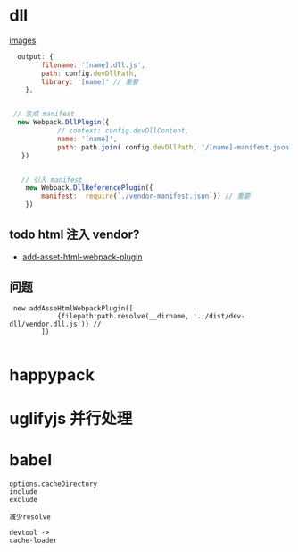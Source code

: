 # dll
[images](./img/01.png)

```js
  output: {
        filename: '[name].dll.js',
        path: config.devDllPath,
        library: '[name]' // 重要
    },


 // 生成 manifest
  new Webpack.DllPlugin({
            // context: config.devDllContent,
            name: '[name]',
            path: path.join( config.devDllPath, '/[name]-manifest.json')
   })


   // 引入 manifest
    new Webpack.DllReferencePlugin({
        manifest:  require(`./vendor-manifest.json`)) // 重要
    })
```
## todo html 注入 vendor? 
- [add-asset-html-webpack-plugin](https://www.npmjs.com/package/add-asset-html-webpack-plugin)

## 问题 
```
 new addAsseHtmlWebpackPlugin([
            {filepath:path.resolve(__dirname, '../dist/dev-dll/vendor.dll.js')} // 
        ])
```

```

```

# happypack

# uglifyjs 并行处理

# babel
    options.cacheDirectory
    include
    exclude

    减少resolve

    devtool ->
    cache-loader